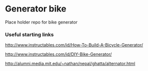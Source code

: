 Generator bike
========

Place holder repo for bike generator

### Useful starting links

http://www.instructables.com/id/How-To-Build-A-Bicycle-Generator/

http://www.instructables.com/id/DIY-Bike-Generator/

http://alumni.media.mit.edu/~nathan/nepal/ghatta/alternator.html
